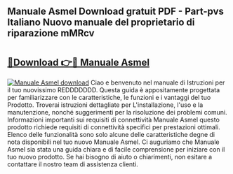 ## Manuale Asmel Download gratuit PDF - Part-pvs Italiano Nuovo manuale del proprietario di riparazione mMRcv

# <h2><a href="http://df9zohu.blite.top/?on=Manuale+Asmel">🔗Download 👉🔴 Manuale Asmel</a></h2>

[![Manuale Asmel download](https://i.imgur.com/lujVjoI.png)](http://df9zohu.blite.top/?on=Manuale+Asmel)
Ciao e benvenuto nel manuale di Istruzioni per il tuo nuovissimo REDDDDDDD. Questa guida è appositamente progettata per familiarizzare con le caratteristiche, le funzioni e i vantaggi del tuo Prodotto. Troverai istruzioni dettagliate per L'installazione, l'uso e la manutenzione, nonché suggerimenti per la risoluzione dei problemi comuni. Informazioni importanti sui requisiti di connettività Manuale Asmel questo prodotto richiede requisiti di connettività specifici per prestazioni ottimali. Elenco delle funzionalità sono solo alcune delle caratteristiche degne di nota disponibili nel tuo nuovo Manuale Asmel. Ci auguriamo che Manuale Asmel sia stata una guida chiara e di facile comprensione per iniziare con il tuo nuovo prodotto. Se hai bisogno di aiuto o chiarimenti, non esitare a contattare il nostro team di assistenza clienti.
